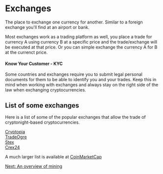 # Exchanges

The place to exchange one currency for another. Similar to a foreign exchange you'll find at an airport or bank.

Most exchanges work as a trading platform as well, you place a trade for currency A using currency B at a specific price
and the trade/exchange will be executed at that price. Or you can simple exchange the currency A for B at the currenct price.


#### Know Your Customer - KYC

Some countries and exchanges require you to submit legal personal documents for them to be able to identify you and your trades.
Keep this in mind when working with exchanges and always stay on the right side of the law when exchanging cryptocurrencies.


## List of some exchanges

Here is a list of some of the popular exchanges that allow the trade of cryptonight-based cryptocurrencies.

<a target="_blank" class="text-link text-primary" href="https://www.cryptopia.co.nz/">Cryptopia <i class="fa fa-fw fa-external-link"></i></a><br />
<a target="_blank" class="text-link text-primary" href="https://tradeogre.com/">TradeOgre <i class="fa fa-fw fa-external-link"></i></a><br />
<a target="_blank" class="text-link text-primary" href="https://www.stex.com/">Stex <i class="fa fa-fw fa-external-link"></i></a><br />
<a target="_blank" class="text-link text-primary" href="https://crex24.com/">Crex24 <i class="fa fa-fw fa-external-link"></i></a><br />

A much larger list is available at <a target="_blank" class="text-link text-primary" href="https://coinmarketcap.com/rankings/exchanges/">CoinMarketCap <i class="fa fa-fw fa-external-link"></i></a>

<a href="/bootcamp/mining-overview" class="btn btn-info">Next: An overview of mining <i class="fa fa-fw fa-chevron-right"></i></a>
